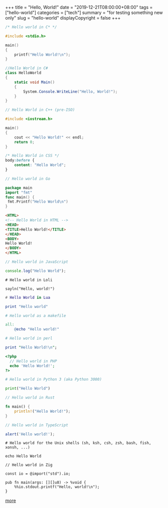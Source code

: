 +++
title = "Hello, World!"
date = "2019-12-21T08:00:00+08:00"
tags = ["hello-world"]
categories = ["tech"]
summary = "for testing something new only"
slug = "hello-world"
displayCopyright = false
+++

```C
/* Hello world in C* */

#include <stdio.h>

main()
{
    printf("Hello World!\n");
}
```

```C#
//Hello World in C#
class HelloWorld
{
    static void Main()
    {
        System.Console.WriteLine("Hello, World!");
    }
}
```

```C++
// Hello World in C++ (pre-ISO)

#include <iostream.h>

main()
{
    cout << "Hello World!" << endl;
    return 0;
}
```

```CSS
/* Hello World in CSS */
body:before {
    content: "Hello World";
}
```

```Go
// Hello world in Go

package main
import "fmt"
func main() {
 fmt.Printf("Hello World\n")
}
```

```HTML
<HTML>
<!-- Hello World in HTML -->
<HEAD>
<TITLE>Hello World!</TITLE>
</HEAD>
<BODY>
Hello World!
</BODY>
</HTML>
```

```JavaScript
// Hello world in JavaScript

console.log("Hello World");
```

```Loli
# Hello world in Loli

sayln("Hello, world!")
```

```Lua
# Hello World in Lua

print "Hello world"
```

```makefile
# Hello world as a makefile

all:
    @echo "Hello world!"
```

```perl
# Hello world in perl

print "Hello World!\n";
```

```PHP
<?php
  // Hello world in PHP
  echo 'Hello World!';
?>
```

```Python
# Hello world in Python 3 (aka Python 3000)

print("Hello World")
```

```Rust
// Hello world in Rust

fn main() {
    println!("Hello World!");
}
```

```TypeScript
// Hello world in TypeScript

alert('Hello world!');
```

```shell
# Hello world for the Unix shells (sh, ksh, csh, zsh, bash, fish, xonsh, ...)

echo Hello World
```

```zig
// Hello world in Zig

const io = @import("std").io;

pub fn main(args: [][]u8) -> %void {
    %%io.stdout.printf("Hello, world!\n");
}
```

[more](https://helloworldcollection.de/)
